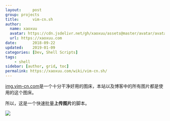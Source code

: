 ```yaml
---
layout:     post
group: projects
title:      vim-cn.sh
author:
  name: xaoxuu
  avatar: https://cdn.jsdelivr.net/gh/xaoxuu/assets@master/avatar/avatar.png
  url: https://xaoxuu.com
date:       2018-09-22
updated:    2019-01-09
categories: [Dev, Shell Scripts]
tags:
    - shell
sidebar: [author, grid, toc]
permalink: https://xaoxuu.com/wiki/vim-cn.sh/
---
```



[img.vim-cn.com](https://img.vim-cn.com)是一个十分干净好用的图床，本站以及博客中的所有图片都是使用的这个图床。

所以，这是一个快速批量**上传图片**的脚本。

<fancybox><img src='https://img.vim-cn.com/0d/e463788b9eb82f82b551d8da1cd4cbae9d64cb.png'><fancybox>

<!--more-->
